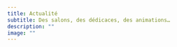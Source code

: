 ```yaml
---
title: Actualité
subtitle: Des salons, des dédicaces, des animations…
description: ""
image: ""
---
```

